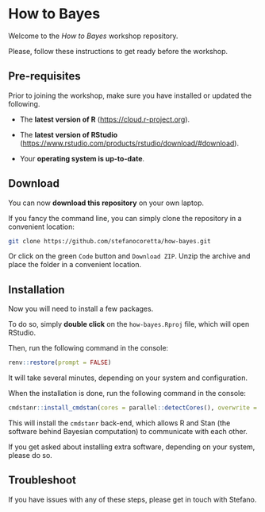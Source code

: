 
<!-- README.md is generated from README.Rmd. Please edit that file -->

# How to Bayes

<!-- badges: start -->
<!-- badges: end -->

Welcome to the *How to Bayes* workshop repository.

Please, follow these instructions to get ready before the workshop.

## Pre-requisites

Prior to joining the workshop, make sure you have installed or updated
the following.

-   The **latest version of R** (<https://cloud.r-project.org>).

-   The **latest version of RStudio**
    (<https://www.rstudio.com/products/rstudio/download/#download>).

-   Your **operating system is up-to-date**.

## Download

You can now **download this repository** on your own laptop.

If you fancy the command line, you can simply clone the repository in a
convenient location:

``` bash
git clone https://github.com/stefanocoretta/how-bayes.git
```

Or click on the green `Code` button and `Download ZIP`. Unzip the
archive and place the folder in a convenient location.

## Installation

Now you will need to install a few packages.

To do so, simply **double click** on the `how-bayes.Rproj` file, which
will open RStudio.

Then, run the following command in the console:

``` r
renv::restore(prompt = FALSE)
```

It will take several minutes, depending on your system and
configuration.

When the installation is done, run the following command in the console:

``` r
cmdstanr::install_cmdstan(cores = parallel::detectCores(), overwrite = TRUE)
```

This will install the `cmdstanr` back-end, which allows R and Stan (the
software behind Bayesian computation) to communicate with each other.

If you get asked about installing extra software, depending on your
system, please do so.

## Troubleshoot

If you have issues with any of these steps, please get in touch with
Stefano.
